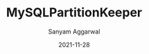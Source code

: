 ---
date: '2021-11-28'
title: MySQLPartitionKeeper
tags: [mysql, nodejs, javascript]
author: Sanyam Aggarwal
link: https://github.com/i-sanyam/MySQLPartitionKeeper
post_type: github
description: NodeJS script run by a cron job to automatate MySQL Partition Maintenance
tile: true

---